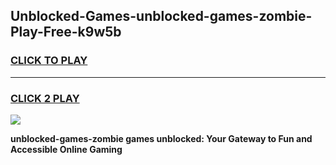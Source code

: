 
## Unblocked-Games-unblocked-games-zombie-Play-Free-k9w5b
<h3>
<a href="https://premium76.site?title=unblocked-games-zombie&ref=23A">CLICK TO PLAY</a></h3>
<hr>

<h3>
<a href="https://premium76.site?title=unblocked-games-zombie&ref=23A">CLICK 2 PLAY</a>
  
</h3>

<a href="https://premium76.site?title=unblocked-games-zombie&ref=23A"><img src="https://clearcache.store/games.png"></a>


**unblocked-games-zombie games unblocked: Your Gateway to Fun and Accessible Online Gaming**
